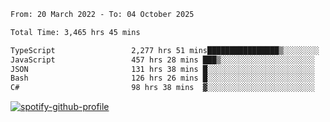 <!--START_SECTION:waka-->

```txt
From: 20 March 2022 - To: 04 October 2025

Total Time: 3,465 hrs 45 mins

TypeScript                 2,277 hrs 51 mins████████████████▒░░░░░░░░   65.72 %
JavaScript                 457 hrs 28 mins ███▒░░░░░░░░░░░░░░░░░░░░░   13.20 %
JSON                       131 hrs 38 mins █░░░░░░░░░░░░░░░░░░░░░░░░   03.80 %
Bash                       126 hrs 26 mins █░░░░░░░░░░░░░░░░░░░░░░░░   03.65 %
C#                         98 hrs 38 mins  ▓░░░░░░░░░░░░░░░░░░░░░░░░   02.85 %
```

<!--END_SECTION:waka-->
[![spotify-github-profile](https://spotify-github-profile.vercel.app/api/view?uid=c00zprrvy9xiloa9qnco3hmng&cover_image=true&theme=novatorem&show_offline=false&background_color=121212&bar_color=53b14f&bar_color_cover=false)](https://spotify-github-profile.vercel.app/api/view?uid=c00zprrvy9xiloa9qnco3hmng&redirect=true)



